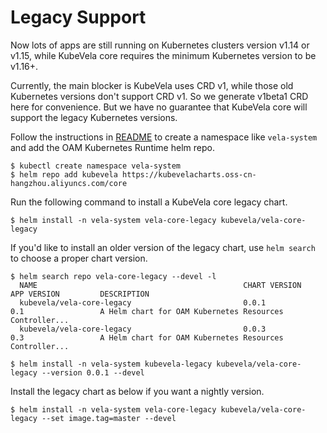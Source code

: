 # Legacy Support

Now lots of apps are still running on Kubernetes clusters version v1.14 or v1.15, while KubeVela core requires the minimum
Kubernetes version to be v1.16+.

Currently, the main blocker is KubeVela uses CRD v1, while those old Kubernetes versions don't support CRD v1.
So we generate v1beta1 CRD here for convenience. But we have no guarantee that KubeVela core will support the
legacy Kubernetes versions. 

Follow the instructions in [README](../README.md) to create a namespace like `vela-system` and add the OAM Kubernetes
Runtime helm repo.

```
$ kubectl create namespace vela-system
$ helm repo add kubevela https://kubevelacharts.oss-cn-hangzhou.aliyuncs.com/core
```

Run the following command to install a KubeVela core legacy chart.

```
$ helm install -n vela-system vela-core-legacy kubevela/vela-core-legacy
```

If you'd like to install an older version of the legacy chart, use `helm search` to choose a proper chart version.
```
$ helm search repo vela-core-legacy --devel -l
  NAME                                           	CHART VERSION   	APP VERSION     	DESCRIPTION
  kubevela/vela-core-legacy                     	0.0.1             	0.1                 A Helm chart for OAM Kubernetes Resources Controller...
  kubevela/vela-core-legacy                     	0.0.3             	0.3                 A Helm chart for OAM Kubernetes Resources Controller...

$ helm install -n vela-system kubevela-legacy kubevela/vela-core-legacy --version 0.0.1 --devel
```

Install the legacy chart as below if you want a nightly version.

```
$ helm install -n vela-system vela-core-legacy kubevela/vela-core-legacy --set image.tag=master --devel
```
